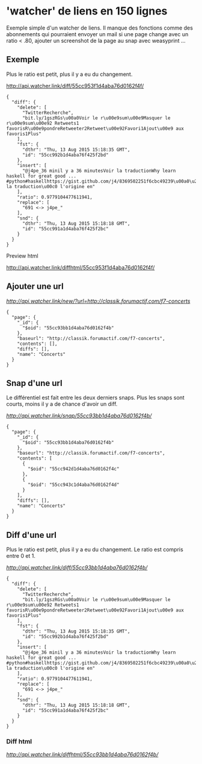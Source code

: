 # 'watcher' de liens en 150 lignes

Exemple simple d'un watcher de liens. Il manque des fonctions comme des abonnements 
qui pourraient envoyer un mail si une page change avec un ratio < .80, ajouter un 
screenshot de la page au snap avec weasyprint ...

## Exemple

Plus le ratio est petit, plus il y a eu du changement.

http://api.watcher.link/diff/55cc953f1d4aba76d0162f4f/

```
{
  "diff": {
    "delete": [
      "TwitterRecherche", 
      "bit.ly/1gszRGs\u00a0Voir le r\u00e9sum\u00e9Masquer le r\u00e9sum\u00e92 Retweets1 favorisR\u00e9pondreRetweeter2Retweet\u00e92Favori1Ajout\u00e9 aux favoris1Plus"
    ], 
    "fst": {
      "dthr": "Thu, 13 Aug 2015 15:18:35 GMT", 
      "id": "55cc992b1d4aba76f425f2bd"
    }, 
    "insert": [
      "@j4pe_36 minil y a 36 minutesVoir la traductionWhy learn haskell for great good ... #python#haskellhttps://gist.github.com/j4/8369502251f6cbc49239\u00a0\u2026Voir la traduction\u00c0 l'origine en"
    ], 
    "ratio": 0.9779104477611941, 
    "replace": [
      "691 <-> j4pe_"
    ], 
    "snd": {
      "dthr": "Thu, 13 Aug 2015 15:18:18 GMT", 
      "id": "55cc991a1d4aba76f425f2bc"
    }
  }
}
```

Preview html

http://api.watcher.link/diffhtml/55cc953f1d4aba76d0162f4f/

## Ajouter une url

*http://api.watcher.link/new/?url=http://classik.forumactif.com/f7-concerts*

```
{
  "page": {
    "_id": {
      "$oid": "55cc93bb1d4aba76d0162f4b"
    }, 
    "baseurl": "http://classik.forumactif.com/f7-concerts", 
    "contents": [], 
    "diffs": [], 
    "name": "Concerts"
  }
}
```

## Snap d'une url

Le différentiel est fait entre les deux derniers snaps. 
Plus les snaps sont courts, moins il y a de chance d'avoir un diff.

*http://api.watcher.link/snap/55cc93bb1d4aba76d0162f4b/*

```
{
  "page": {
    "_id": {
      "$oid": "55cc93bb1d4aba76d0162f4b"
    }, 
    "baseurl": "http://classik.forumactif.com/f7-concerts", 
    "contents": [
      {
        "$oid": "55cc942d1d4aba76d0162f4c"
      }, 
      {
        "$oid": "55cc943c1d4aba76d0162f4d"
      }
    ], 
    "diffs": [], 
    "name": "Concerts"
  }
}
```

## Diff d'une url

Plus le ratio est petit, plus il y a eu du changement. Le ratio est compris entre 0 et 1.

*http://api.watcher.link/diff/55cc93bb1d4aba76d0162f4b/*

```
{
  "diff": {
    "delete": [
      "TwitterRecherche", 
      "bit.ly/1gszRGs\u00a0Voir le r\u00e9sum\u00e9Masquer le r\u00e9sum\u00e92 Retweets1 favorisR\u00e9pondreRetweeter2Retweet\u00e92Favori1Ajout\u00e9 aux favoris1Plus"
    ], 
    "fst": {
      "dthr": "Thu, 13 Aug 2015 15:18:35 GMT", 
      "id": "55cc992b1d4aba76f425f2bd"
    }, 
    "insert": [
      "@j4pe_36 minil y a 36 minutesVoir la traductionWhy learn haskell for great good ... #python#haskellhttps://gist.github.com/j4/8369502251f6cbc49239\u00a0\u2026Voir la traduction\u00c0 l'origine en"
    ], 
    "ratio": 0.9779104477611941, 
    "replace": [
      "691 <-> j4pe_"
    ], 
    "snd": {
      "dthr": "Thu, 13 Aug 2015 15:18:18 GMT", 
      "id": "55cc991a1d4aba76f425f2bc"
    }
  }
}
```

### Diff html

*http://api.watcher.link/diffhtml/55cc93bb1d4aba76d0162f4b/*
